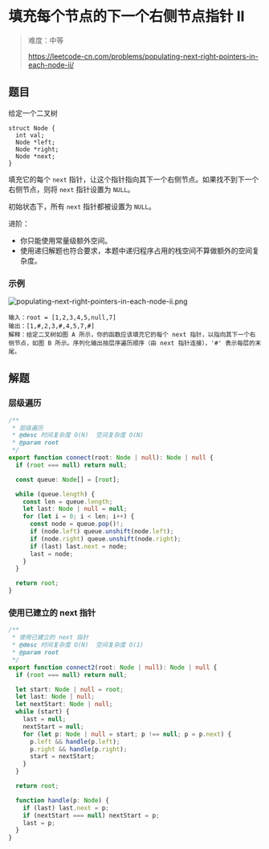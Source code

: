 # 填充每个节点的下一个右侧节点指针 II

> 难度：中等
>
> https://leetcode-cn.com/problems/populating-next-right-pointers-in-each-node-ii/

## 题目

给定一个二叉树

```
struct Node {
  int val;
  Node *left;
  Node *right;
  Node *next;
}
```

填充它的每个 `next` 指针，让这个指针指向其下一个右侧节点。如果找不到下一个右侧节点，则将 `next` 指针设置为 `NULL`。

初始状态下，所有 `next` 指针都被设置为 `NULL`。

进阶：

- 你只能使用常量级额外空间。
- 使用递归解题也符合要求，本题中递归程序占用的栈空间不算做额外的空间复杂度。


### 示例

![populating-next-right-pointers-in-each-node-ii.png](../../assets/images/problemset/populating-next-right-pointers-in-each-node-ii.png)

```
输入：root = [1,2,3,4,5,null,7]
输出：[1,#,2,3,#,4,5,7,#]
解释：给定二叉树如图 A 所示，你的函数应该填充它的每个 next 指针，以指向其下一个右侧节点，如图 B 所示。序列化输出按层序遍历顺序（由 next 指针连接），'#' 表示每层的末尾。
```

## 解题

### 层级遍历

```typescript
/**
 * 层级遍历
 * @desc 时间复杂度 O(N)  空间复杂度 O(N)
 * @param root
 */
export function connect(root: Node | null): Node | null {
  if (root === null) return null;

  const queue: Node[] = [root];

  while (queue.length) {
    const len = queue.length;
    let last: Node | null = null;
    for (let i = 0; i < len; i++) {
      const node = queue.pop()!;
      if (node.left) queue.unshift(node.left);
      if (node.right) queue.unshift(node.right);
      if (last) last.next = node;
      last = node;
    }
  }

  return root;
}
```

### 使用已建立的 next 指针

```typescript
/**
 * 使用已建立的 next 指针
 * @desc 时间复杂度 O(N)  空间复杂度 O(1)
 * @param root
 */
export function connect2(root: Node | null): Node | null {
  if (root === null) return null;

  let start: Node | null = root;
  let last: Node | null;
  let nextStart: Node | null;
  while (start) {
    last = null;
    nextStart = null;
    for (let p: Node | null = start; p !== null; p = p.next) {
      p.left && handle(p.left);
      p.right && handle(p.right);
      start = nextStart;
    }
  }

  return root;

  function handle(p: Node) {
    if (last) last.next = p;
    if (nextStart === null) nextStart = p;
    last = p;
  }
}
```